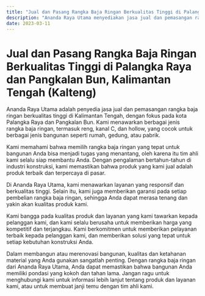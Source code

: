 ```yaml
---
title: "Jual dan Pasang Rangka Baja Ringan Berkualitas Tinggi di Palangka Raya dan Pangkalan Bun, Kalimantan Tengah (Kalteng)"
description: "Ananda Raya Utama menyediakan jasa jual dan pemasangan rangka baja ringan berkualitas tinggi di Kalimantan Tengah, terutama di kota Palangka Raya dan Pangkalan Bun. Dengan pengalaman bertahun-tahun, tim ahli kami siap membantu Anda dalam menyelesaikan proyek konstruksi dengan cepat dan efisien. Kami menawarkan berbagai jenis rangka baja ringan, termasuk reng, kanal C, dan hollow, yang cocok untuk berbagai jenis bangunan. Selain itu, kami juga menawarkan layanan pelanggan yang responsif."
date: 2023-03-11
---
```

# Jual dan Pasang Rangka Baja Ringan Berkualitas Tinggi di Palangka Raya dan Pangkalan Bun, Kalimantan Tengah (Kalteng)

Ananda Raya Utama adalah penyedia jasa jual dan pemasangan rangka baja ringan berkualitas tinggi di Kalimantan Tengah, dengan fokus pada kota Palangka Raya dan Pangkalan Bun. Kami menawarkan berbagai jenis rangka baja ringan, termasuk reng, kanal C, dan hollow, yang cocok untuk berbagai jenis bangunan seperti rumah, gedung, atau pabrik.

Kami memahami bahwa memilih rangka baja ringan yang tepat untuk bangunan Anda bisa menjadi tugas yang menantang, oleh karena itu tim ahli kami selalu siap membantu Anda. Dengan pengalaman bertahun-tahun di industri konstruksi, kami memastikan bahwa produk yang kami jual adalah produk terbaik dan terpercaya di pasar.

Di Ananda Raya Utama, kami menawarkan layanan yang responsif dan berkualitas tinggi. Selain itu, kami juga memberikan garansi pada setiap pembelian rangka baja ringan, sehingga Anda dapat merasa tenang dan yakin akan kualitas produk kami.

Kami bangga pada kualitas produk dan layanan yang kami tawarkan kepada pelanggan kami, dan kami selalu berusaha untuk memberikan harga yang kompetitif dan terjangkau. Kami berkomitmen untuk memberikan pelayanan terbaik kepada pelanggan kami, dan memberikan solusi yang tepat untuk setiap kebutuhan konstruksi Anda.

Dalam membangun atau merenovasi bangunan, kualitas dan ketahanan material yang Anda gunakan sangatlah penting. Dengan rangka baja ringan dari Ananda Raya Utama, Anda dapat memastikan bahwa bangunan Anda memiliki pondasi yang kokoh dan tahan lama. Jangan ragu untuk menghubungi kami untuk informasi lebih lanjut tentang produk dan layanan kami, atau untuk membuat janji temu dengan tim ahli kami.
